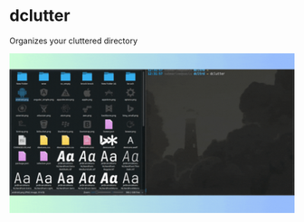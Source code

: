 # dclutter
Organizes your cluttered directory

<p align="center">
<img src="./gif/dclutter.gif">
</p>

